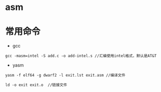 # asm

# 常用命令

- gcc 

```
gcc -masm=intel -S add.c -o add-intel.s //汇编使用intel格式，默认是AT&T

```


- yasm
```
yasm -f elf64 -g dwarf2 -l exit.lst exit.asm //编译文件  

ld -o exit exit.o  //链接文件  
```

 
